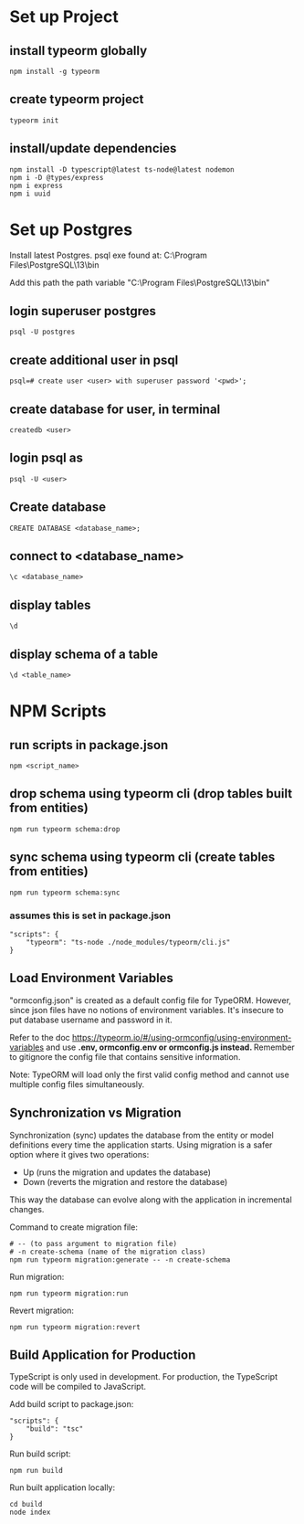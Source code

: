 # Set up Project
## install typeorm globally
    npm install -g typeorm

## create typeorm project
    typeorm init

## install/update dependencies
    npm install -D typescript@latest ts-node@latest nodemon
    npm i -D @types/express
    npm i express
    npm i uuid


# Set up Postgres
Install latest Postgres. 
psql exe found at: C:\Program Files\PostgreSQL\13\bin

Add this path the path variable "C:\Program Files\PostgreSQL\13\bin"

## login superuser postgres
    psql -U postgres

## create additional user in psql
    psql=# create user <user> with superuser password '<pwd>';

## create database for user, in terminal
    createdb <user>

## login psql as <user>
    psql -U <user>

## Create database
    CREATE DATABASE <database_name>;

## connect to <database_name>
    \c <database_name>

## display tables
    \d
## display schema of a table
    \d <table_name>

# NPM Scripts
## run scripts in package.json
    npm <script_name>

## drop schema using typeorm cli (drop tables built from entities)
    npm run typeorm schema:drop

## sync schema using typeorm cli (create tables from entities)
    npm run typeorm schema:sync

### assumes this is set in package.json
    "scripts": {
        "typeorm": "ts-node ./node_modules/typeorm/cli.js"
    }

## Load Environment Variables
"ormconfig.json" is created as a default config file for TypeORM. 
However, since json files have no notions of environment variables. It's insecure to put database username and password in it. 

Refer to the doc https://typeorm.io/#/using-ormconfig/using-environment-variables and use <strong>.env, ormconfig.env or ormconfig.js instead. </strong> Remember to gitignore the config file that contains sensitive information. 

Note: TypeORM will load only the first valid config method and cannot use multiple config files simultaneously. 

## Synchronization vs Migration
Synchronization (sync) updates the database from the entity or model definitions every time the application starts. Using migration is a safer option where it gives two operations:

* Up (runs the migration and updates the database)
* Down (reverts the migration and restore the database)

This way the database can evolve along with the application in incremental changes. 

Command to create migration file:

    # -- (to pass argument to migration file)
    # -n create-schema (name of the migration class)
    npm run typeorm migration:generate -- -n create-schema

Run migration:

    npm run typeorm migration:run

Revert migration:

    npm run typeorm migration:revert

## Build Application for Production
TypeScript is only used in development. For production, the TypeScript code will be compiled to JavaScript. 

Add build script to package.json:

    "scripts": {
        "build": "tsc"
    }

Run build script:

    npm run build


Run built application locally:

    cd build
    node index